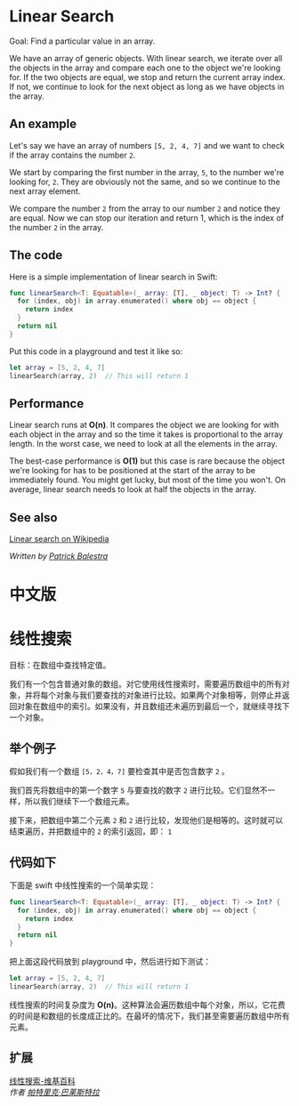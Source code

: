 # Linear Search

Goal: Find a particular value in an array.

We have an array of generic objects. With linear search, we iterate over all the objects in the array and compare each one to the object we're looking for. If the two objects are equal, we stop and return the current array index. If not, we continue to look for the next object as long as we have objects in the array.

## An example

Let's say we have an array of numbers `[5, 2, 4, 7]` and we want to check if the array contains the number `2`.

We start by comparing the first number in the array, `5`, to the number we're looking for, `2`. They are obviously not the same, and so we continue to the next array element.

We compare the number `2` from the array to our number `2` and notice they are equal. Now we can stop our iteration and return 1, which is the index of the number `2` in the array.

## The code

Here is a simple implementation of linear search in Swift:

```swift
func linearSearch<T: Equatable>(_ array: [T], _ object: T) -> Int? {
  for (index, obj) in array.enumerated() where obj == object {
    return index
  }
  return nil
}
```

Put this code in a playground and test it like so:

```swift
let array = [5, 2, 4, 7]
linearSearch(array, 2) 	// This will return 1
```

## Performance

Linear search runs at **O(n)**. It compares the object we are looking for with each object in the array and so the time it takes is proportional to the array length. In the worst case, we need to look at all the elements in the array.

The best-case performance is **O(1)** but this case is rare because the object we're looking for has to be positioned at the start of the array to be immediately found. You might get lucky, but most of the time you won't. On average, linear search needs to look at half the objects in the array.

## See also

[Linear search on Wikipedia](https://en.wikipedia.org/wiki/Linear_search)

*Written by [Patrick Balestra](http://www.github.com/BalestraPatrick)*

# 中文版

# 线性搜索

目标：在数组中查找特定值。  

我们有一个包含普通对象的数组。对它使用线性搜索时，需要遍历数组中的所有对象，并将每个对象与我们要查找的对象进行比较。如果两个对象相等，则停止并返回对象在数组中的索引。如果没有，并且数组还未遍历到最后一个，就继续寻找下一个对象。

## 举个例子

假如我们有一个数组 `[5，2，4，7]` 要检查其中是否包含数字 `2` 。

我们首先将数组中的第一个数字 `5` 与要查找的数字 `2` 进行比较。它们显然不一样，所以我们继续下一个数组元素。

接下来，把数组中第二个元素 `2` 和 `2` 进行比较，发现他们是相等的。这时就可以结束遍历，并把数组中的 `2` 的索引返回，即： `1`

## 代码如下

下面是 swift 中线性搜索的一个简单实现：

```swift
func linearSearch<T: Equatable>(_ array: [T], _ object: T) -> Int? {
  for (index, obj) in array.enumerated() where obj == object {
    return index
  }
  return nil
}
```
把上面这段代码放到 playground 中，然后进行如下测试：


```swift
let array = [5, 2, 4, 7]
linearSearch(array, 2) 	// This will return 1
```

线性搜索的时间复杂度为 **O(n)**。这种算法会遍历数组中每个对象，所以，它花费的时间是和数组的长度成正比的。在最坏的情况下，我们甚至需要遍历数组中所有元素。

## 扩展

[线性搜索-维基百科](https://en.wikipedia.org/wiki/Linear_search)    
*作者 [帕特里克·巴莱斯特拉](http://www.github.com/BalestraPatrick)*




